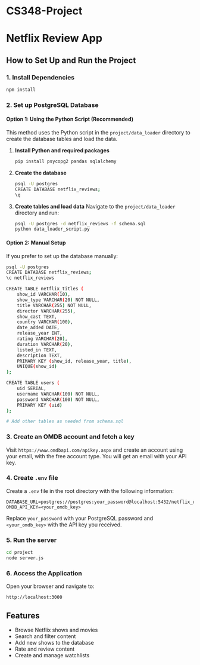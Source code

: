 # CS348-Project

# Netflix Review App

## How to Set Up and Run the Project

### 1. Install Dependencies
```sh
npm install
```

### 2. Set up PostgreSQL Database

#### Option 1: Using the Python Script (Recommended)
This method uses the Python script in the `project/data_loader` directory to create the database tables and load the data.

1. **Install Python and required packages**
   ```sh
   pip install psycopg2 pandas sqlalchemy
   ```

2. **Create the database**
   ```sh
   psql -U postgres
   CREATE DATABASE netflix_reviews;
   \q
   ```

3. **Create tables and load data**
   Navigate to the `project/data_loader` directory and run:
   ```sh
   psql -U postgres -d netflix_reviews -f schema.sql
   python data_loader_script.py
   ```

#### Option 2: Manual Setup
If you prefer to set up the database manually:

```sh
psql -U postgres
CREATE DATABASE netflix_reviews;
\c netflix_reviews

CREATE TABLE netflix_titles (
    show_id VARCHAR(10),
    show_type VARCHAR(20) NOT NULL,
    title VARCHAR(255) NOT NULL,
    director VARCHAR(255),
    show_cast TEXT,
    country VARCHAR(100),
    date_added DATE,
    release_year INT,
    rating VARCHAR(20),
    duration VARCHAR(20),
    listed_in TEXT,
    description TEXT,
    PRIMARY KEY (show_id, release_year, title),
    UNIQUE(show_id)
);

CREATE TABLE users (
    uid SERIAL,
    username VARCHAR(100) NOT NULL,
    password VARCHAR(100) NOT NULL,
    PRIMARY KEY (uid)
);

# Add other tables as needed from schema.sql
```

### 3. Create an OMDB account and fetch a key
Visit `https://www.omdbapi.com/apikey.aspx` and create an account using your email, with the free account type. You will get an email with your API key.

### 4. Create `.env` file
Create a `.env` file in the root directory with the following information:
```
DATABASE_URL=postgres://postgres:your_password@localhost:5432/netflix_reviews
OMDB_API_KEY=<your_omdb_key>
```
Replace `your_password` with your PostgreSQL password and `<your_omdb_key>` with the API key you received.

### 5. Run the server
```sh
cd project
node server.js
```

### 6. Access the Application
Open your browser and navigate to:
```
http://localhost:3000
```

## Features
- Browse Netflix shows and movies
- Search and filter content
- Add new shows to the database
- Rate and review content
- Create and manage watchlists